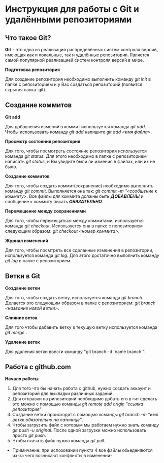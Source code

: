 # Инструкция для работы с Git и удалёнными репозиториями

## Что такое Git?

**Git** - это одна из реализаций распределённых систем контроля версий, имеющая как и локальные, так и удалённые репозитории. Является самой популярной реализацией систем контроля версий в мире.

**Подготовка репозитория**

Для создание репозитория необходимо выполнить команду *git init*  в папке с репозиторием и у Вас создаться репозиторий (появится скрытая папка .git).

## Создание коммитов

**Git add**

Для добавления измений в коммит используется команда *git add*. Чтобы использовать команду *git add* напишите *git add <имя файла>*.

**Просмотр состояния репозитория**

Для того, чтобы посмотреть состояние репозитория используется команда *git status*. Для этого необходимо в папке с репозиторием написать *git status*, и Вы увидите были ли измения в файлах, или их не было.

**Создание коммитов**

Для того, чтобы создать коммит(сохранение) необходимо выполнить команду *git commit*. Выполняется она так: *git commit -m "<сообщение к коммиту>*. Все файлы для коммита должны быть ***ДОБАВЛЕНЫ*** и сообщение к коммиту писать ***ОБЯЗАТЕЛЬНО***.

**Перемещение между сохранениями**

Для того, чтобы перемещаться между коммитами, используется команда *git checkout*. Используется она в папке с пепозиторием следующим образом: *git checkout <номер коммита>*.

**Журнал изменений**

Для того, чтобы посмтреть все сделанные изменения в репозитории, используется команда *git log*. Для этого достаточно выполнить команду *git log* в папке с репозиторием.

## Ветки в Git

**Создание ветки**

Для того, чтобы создать ветку, используется команда *git branch*. Делается это следующим образом в папке с репозиторием: *git branch <название новой ветки>*.

**Слияние веток**

Для того чтобы дабавить ветку в текущую ветку используется команда *git merge <name branch>*.

**Удаление веток**

Для удаления ветки ввести команду "git branch -d 'name branch'".

## Работа с github.com

**Начало работы**
 
1. Для того что бы начать работа с github,
 нужно создать аккаунт и репозиторий для выкладки различных заданий.
2. Для отправки на рипозиторий необходимо добать его в гит сделать это можно с помощью команды *git remote add origin "ссылка репозитория"*.  
3. Создание ветки происходит с помощью команды *git branch -m "имя ветки обязательно на латинице"*.
4. Чтобы загрузить файл с которым мы работаем нужно знать команду *git push -u original*. После одной загрузки можно использовать просто *git push*.
5. Чтобы скачать файл нужна команда *git pull*.
* Примичание: при испозовании пункта 4 все файлы обьеденяются из-за чего возникают конфликты в изменении-